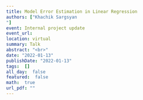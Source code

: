 ```yaml
---
title: Model Error Estimation in Linear Regression
authors: ["Khachik Sargsyan
"]
event: Internal project update
event_url: 
location: virtual
summary: Talk
abstract: "<br>"
date: "2022-01-13"
publishDate: "2022-01-13"
tags:  []
all_day:  false
featured:  false
math:  true
url_pdf: ""
---
```


